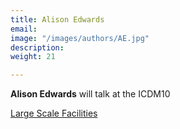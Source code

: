 ```yaml
---
title: Alison Edwards
email: 
image: "/images/authors/AE.jpg"
description: 
weight: 21 

---
```


**Alison Edwards** will talk at the ICDM10

[Large Scale Facilities](/topics/11_large-scale-facilities)
